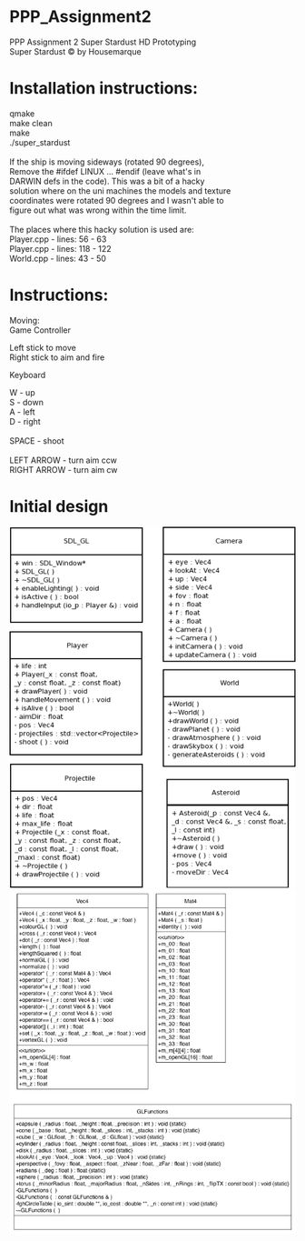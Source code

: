# PPP_Assignment2
PPP Assignment 2 Super Stardust HD Prototyping<br />
Super Stardust © by Housemarque<br />

# Installation instructions:

qmake<br />
make clean<br />
make<br />
./super_stardust<br />
<br />
If the ship is moving sideways (rotated 90 degrees),<br />
Remove the #ifdef LINUX ... #endif (leave what's in <br />
DARWIN defs in the code). This was a bit of a hacky<br />
solution where on the uni machines the models and texture<br />
coordinates were rotated 90 degrees and I wasn't able to<br />
figure out what was wrong within the time limit.<br />
<br />
The places where this hacky solution is used are:<br />
Player.cpp 	- lines: 	56	 - 63<br />
Player.cpp 	- lines: 	118	 - 122<br />
World.cpp 	- lines:	 43	 - 50<br />

# Instructions:

Moving:<br />
Game Controller
<p>Left stick to move<br />
Right stick to aim and fire</p>
Keyboard
<p>W 	- up<br />
S 	-	down<br />
A 	- left<br />
D 	- right<br />
<br />
SPACE 	- shoot<br />
<br />
LEFT ARROW 		- turn aim ccw<br />
RIGHT ARROW 	- turn aim cw</p>

# Initial design
![here](SSClasses.png)
![here](GLClasses.png)